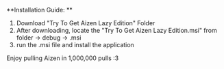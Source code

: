 **Installation Guide:    **
1. Download "Try To Get Aizen Lazy Edition" Folder  
2. After downloading, locate the "Try To Get Aizen Lazy Edition.msi" from folder -> debug -> .msi  
3. run the .msi file and install the application
   
  Enjoy pulling Aizen in 1,000,000 pulls :3
